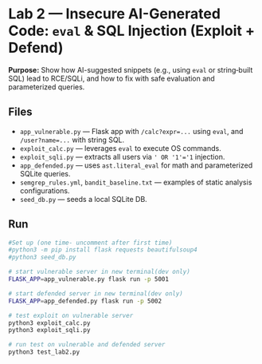 # Lab 2 — Insecure AI-Generated Code: `eval` & SQL Injection (Exploit + Defend)

**Purpose:** Show how AI-suggested snippets (e.g., using `eval` or string‑built SQL) lead to RCE/SQLi,
and how to fix with safe evaluation and parameterized queries.

## Files
- `app_vulnerable.py` — Flask app with `/calc?expr=...` using `eval`, and `/user?name=...` with string SQL.
- `exploit_calc.py` — leverages `eval` to execute OS commands.
- `exploit_sqli.py` — extracts all users via `' OR '1'='1` injection.
- `app_defended.py` — uses `ast.literal_eval` for math and parameterized SQLite queries.
- `semgrep_rules.yml`, `bandit_baseline.txt` — examples of static analysis configurations.
- `seed_db.py` — seeds a local SQLite DB.

## Run
```bash
#Set up (one time- uncomment after first time)
#python3 -m pip install flask requests beautifulsoup4
#python3 seed_db.py

# start vulnerable server in new terminal(dev only)
FLASK_APP=app_vulnerable.py flask run -p 5001

# start defended server in new terminal(dev only)
FLASK_APP=app_defended.py flask run -p 5002

# test exploit on vulnerable server
python3 exploit_calc.py
python3 exploit_sqli.py

# run test on vulnerable and defended server
python3 test_lab2.py
```